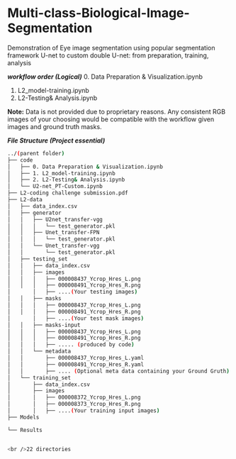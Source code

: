 # Multi-class-Biological-Image-Segmentation
Demonstration of Eye image segmentation using popular segmentation framework U-net to custom double U-net: from preparation, training, analysis

***workflow order (Logical)***
0. Data Preparation & Visualization.ipynb
1. L2_model-training.ipynb
2. L2-Testing& Analysis.ipynb

**Note:** Data is not provided due to proprietary reasons. Any consistent RGB images of your choosing would be compatible with the workflow given images and ground truth masks.

***File Structure (Project essential)***
``` bash
../(parent folder)
├── code
│   ├── 0. Data Preparation & Visualization.ipynb
│   ├── 1. L2_model-training.ipynb
│   ├── 2. L2-Testing& Analysis.ipynb
│   └── U2-net_PT-Custom.ipynb
├── L2-coding challenge submission.pdf
├── L2-data
│   ├── data_index.csv
│   ├── generator
│   │   ├── U2net_transfer-vgg
│   │   │   └── test_generator.pkl
│   │   ├── Unet_transfer-FPN
│   │   │   └── test_generator.pkl
│   │   └── Unet_transfer-vgg
│   │       └── test_generator.pkl
│   ├── testing_set
│   │   ├── data_index.csv
│   │   ├── images
│   │   │   ├── 000008437_Ycrop_Hres_L.png
│   │   │   ├── 000008491_Ycrop_Hres_R.png
│       │   ├── ....(Your testing images)
│   │   ├── masks
│   │   │   ├── 000008437_Ycrop_Hres_L.png
│   │   │   ├── 000008491_Ycrop_Hres_R.png
│       │   ├── ....(Your test mask images)
│   │   ├── masks-input
│   │   │   ├── 000008437_Ycrop_Hres_L.png
│   │   │   ├── 000008491_Ycrop_Hres_R.png
│   │   │   ├── ..... (produced by code)
│   │   └── metadata
│   │       ├── 000008437_Ycrop_Hres_L.yaml
│   │       ├── 000008491_Ycrop_Hres_R.yaml
│   │       ├── .... (Optional meta data containing your Ground Gruth)
│   └── training_set
│       ├── data_index.csv
│       ├── images
│       │   ├── 000008372_Ycrop_Hres_L.png
│       │   ├── 000008373_Ycrop_Hres_R.png
│       │   ├── ....(Your training input images)
├── Models

└── Results


<br />22 directories
```
